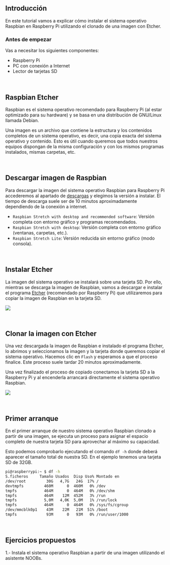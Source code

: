 ## Introducción

En este tutorial vamos a explicar cómo instalar el sistema operativo Raspbian en Raspberry Pi utilizando el clonado de una imagen con Etcher.

### Antes de empezar

Vas a necesitar los siguientes componentes:

- Raspberry Pi
- PC con conexión a Internet
- Lector de tarjetas SD



<br />



## Raspbian Etcher

Raspbian es el sistema operativo recomendado para Raspberry Pi (al estar optimizado para su hardware) y se basa en una distribución de GNU/Linux llamada Debian.

Una imagen es un archivo que contiene la estructura y los contenidos completos de un sistema operativo, es decir, una copia exacta del sistema operativo y contenido. Esto es útil cuando queremos que todos nuestros equipos dispongan de la misma configuración y con los mismos programas instalados, mismas carpetas, etc.



<br />



## Descargar imagen de Raspbian

Para descargar la imagen del sistema operativo Raspbian para Raspberry Pi accederemos al apartado de <a target="_blank" href="https://www.raspberrypi.org/downloads/noobs/">descargas</a> y elegimos la versión a instalar. El tiempo de descarga suele ser de 10 minutos aproximadamente dependiendo de la conexión a internet.

- `Raspbian Stretch with desktop and recommended software`: Versión completa con entorno gráfico y programas recomendados.
- `Raspbian Stretch with desktop`: Versión completa con entorno gráfico (ventanas, carpetas, etc.).
- `Raspbian Stretch Lite`: Versión reducida sin entorno gráfico (modo consola).



<br />



## Instalar Etcher

La imagen del sistema operativo se instalará sobre una tarjeta SD. Por ello, mientras se descarga la imagen de Raspbian, vamos a descargar e instalar el programa <a target="_blank" href="https://etcher.io">Etcher</a> (recomendado por Raspberry Pi) que utilizaremos para copiar la imagen de Raspbian en la tarjeta SD.

![](img/etcher..jpg)



<br />



## Clonar la imagen con Etcher

Una vez descargada la imagen de Raspbian e instalado el programa Etcher, lo abrimos y seleccionamos la imagen y la tarjeta donde queremos copiar el sistema operativo. Hacemos clic en `Flash` y esperamos a que el proceso finalice. Este proceso suele tardar 20 minutos aproximadamente.

Una vez finalizado el proceso de copiado conectamos la tarjeta SD a la Raspberry Pi y al encenderla arrancará directamente el sistema operativo Raspbian.

![](img/raspbian..jpg)



<br />



## Primer arranque

En el primer arranque de nuestro sistema operativo Raspbian clonado a partir de una imagen, se ejecuta un proceso para asignar el espacio completo de nuestra tarjeta SD para aprovechar al máximo su capacidad.

Esto podemos comprobarlo ejecutando el comando `df -h` donde deberá aparecer el tamaño total de nuestra SD. En el ejemplo tenemos una tarjeta SD de 32GB.

```sh
pi@raspberrypi:~ $ df -h
S.ficheros     Tamaño Usados  Disp Uso% Montado en
/dev/root         30G   4,7G   24G  17% /
devtmpfs         460M      0  460M   0% /dev
tmpfs            464M      0  464M   0% /dev/shm
tmpfs            464M    12M  452M   3% /run
tmpfs            5,0M   4,0K  5,0M   1% /run/lock
tmpfs            464M      0  464M   0% /sys/fs/cgroup
/dev/mmcblk0p1    43M    22M   21M  51% /boot
tmpfs             93M      0   93M   0% /run/user/1000
```



<br />



## Ejercicios propuestos

1.- Instala el sistema operativo Raspbian a partir de una imagen utilizando el asistente NOOBs.
